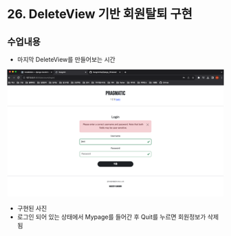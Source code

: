 # 26. DeleteView 기반 회원탈퇴 구현

## 수업내용 
- 마지막 DeleteView를 만들어보는 시간

![](https://github.com/KangminNa/Django_Pinterest/blob/main/26/1.png?raw=true)
- 구현된 사진
- 로그인 되어 있는 상태에서 Mypage를 들어간 후 Quit를 누르면 회원정보가 삭제 됨


